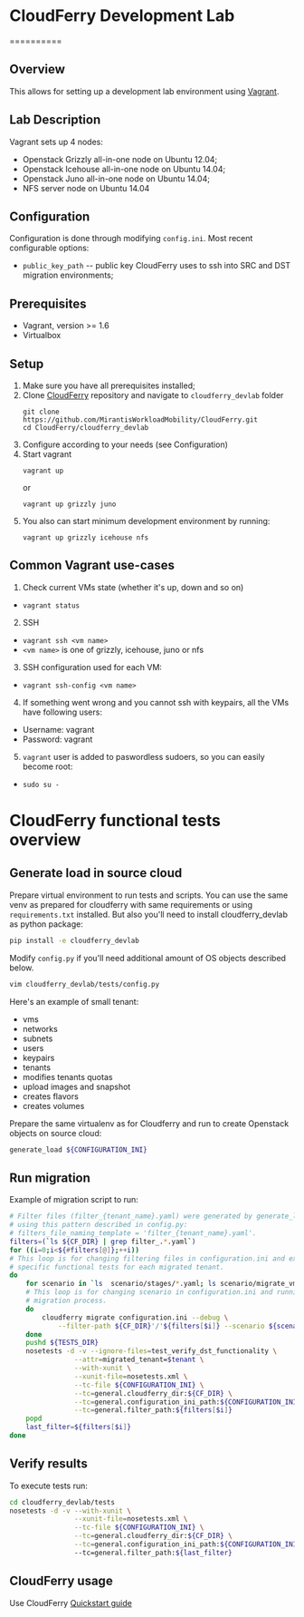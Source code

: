 # CloudFerry Development Lab
==========

## Overview

This allows for setting up a development lab environment using
[Vagrant](http://www.vagrantup.com/downloads.html).

## Lab Description

Vagrant sets up 4 nodes:
 - Openstack Grizzly all-in-one node on Ubuntu 12.04;
 - Openstack Icehouse all-in-one node on Ubuntu 14.04;
 - Openstack Juno all-in-one node on Ubuntu 14.04;
 - NFS server node on Ubuntu 14.04

## Configuration

Configuration is done through modifying `config.ini`. Most recent configurable
options:

 - `public_key_path` -- public key CloudFerry uses to ssh into SRC and DST
   migration environments;

## Prerequisites

 - Vagrant, version >= 1.6
 - Virtualbox

## Setup

 1. Make sure you have all prerequisites installed;
 2. Clone [CloudFerry](https://github.com/MirantisWorkloadMobility/CloudFerry)
    repository and navigate to `cloudferry_devlab` folder
    ```
    git clone https://github.com/MirantisWorkloadMobility/CloudFerry.git
    cd CloudFerry/cloudferry_devlab
    ```
 3. Configure according to your needs (see Configuration)
 4. Start vagrant
    ```
    vagrant up
    ```
    or
    ```
    vagrant up grizzly juno
    ```
 5. You also can start minimum development environment by running:
    ```
    vagrant up grizzly icehouse nfs
    ```

## Common Vagrant use-cases

 1. Check current VMs state (whether it's up, down and so on)
   - `vagrant status`
 2. SSH
   - `vagrant ssh <vm name>`
   - `<vm name>` is one of grizzly, icehouse, juno or nfs
 3. SSH configuration used for each VM:
   - `vagrant ssh-config <vm name>`
 4. If something went wrong and you cannot ssh with keypairs, all the VMs have
    following users:
   - Username: vagrant
   - Password: vagrant
 5. `vagrant` user is added to paswordless sudoers, so you can easily become
    root:
   - `sudo su -`

CloudFerry functional tests overview
==========

## Generate load in source cloud

Prepare virtual environment to run tests and scripts. You can use the same
venv as prepared for cloudferry with same requirements or using
`requirements.txt` installed. But also you'll need to install cloudferry_devlab
 as python package:
```bash
pip install -e cloudferry_devlab
```

Modify `config.py` if you'll need additional amount of OS objects described
below.
```bash
vim cloudferry_devlab/tests/config.py
```

Here's an example of small tenant:
- vms
- networks
- subnets
- users
- keypairs
- tenants
- modifies tenants quotas
- upload images and snapshot
- creates flavors
- creates volumes

Prepare the same virtualenv as for Cloudferry and run to create Openstack
objects on source cloud:
```bash
generate_load ${CONFIGURATION_INI}
```

## Run migration

Example of migration script to run:
```bash
# Filter files (filter_{tenant_name}.yaml) were generated by generate_load
# using this pattern described in config.py:
# filters_file_naming_template = 'filter_{tenant_name}.yaml'.
filters=(`ls ${CF_DIR} | grep filter_.*.yaml`)
for ((i=0;i<${#filters[@]};++i))
# This loop is for changing filtering files in configuration.ini and executing
# specific functional tests for each migrated tenant.
do
    for scenario in `ls  scenario/stages/*.yaml; ls scenario/migrate_vms.yaml`
    # This loop is for changing scenario in configuration.ini and running
    # migration process.
    do
        cloudferry migrate configuration.ini --debug \
            --filter-path ${CF_DIR}'/'${filters[$i]} --scenario ${scenario}
    done
    pushd ${TESTS_DIR}
    nosetests -d -v --ignore-files=test_verify_dst_functionality \
                --attr=migrated_tenant=$tenant \
                --with-xunit \
                --xunit-file=nosetests.xml \
                --tc-file ${CONFIGURATION_INI} \
                --tc=general.cloudferry_dir:${CF_DIR} \
                --tc=general.configuration_ini_path:${CONFIGURATION_INI} \
                --tc=general.filter_path:${filters[$i]}
    popd
    last_filter=${filters[$i]}
done
```

## Verify results

To execute tests run:
```bash
cd cloudferry_devlab/tests
nosetests -d -v --with-xunit \
                --xunit-file=nosetests.xml \
                --tc-file ${CONFIGURATION_INI} \
                --tc=general.cloudferry_dir:${CF_DIR} \
                --tc=general.configuration_ini_path:${CONFIGURATION_INI}
                --tc=general.filter_path:${last_filter}
```

## CloudFerry usage

Use CloudFerry [Quickstart guide](https://github.com/MirantisWorkloadMobility/CloudFerry/blob/master/QUICKSTART.md)
